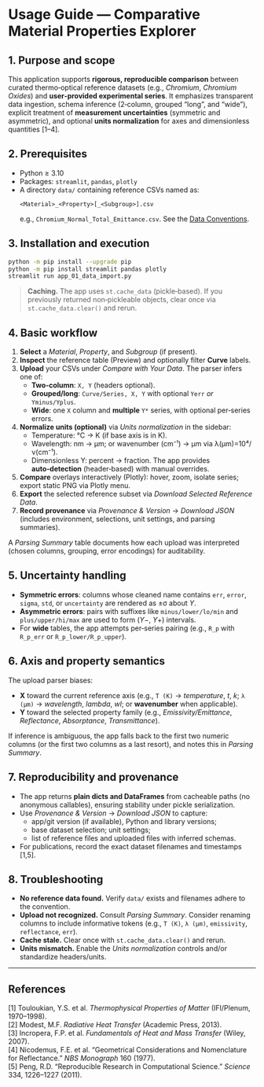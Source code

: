 # Usage Guide — Comparative Material Properties Explorer

## 1. Purpose and scope

This application supports **rigorous, reproducible comparison** between curated thermo‑optical reference datasets (e.g., *Chromium*, *Chromium Oxides*) and **user‑provided experimental series**. It emphasizes transparent data ingestion, schema inference (2‑column, grouped “long”, and “wide”), explicit treatment of **measurement uncertainties** (symmetric and asymmetric), and optional **units normalization** for axes and dimensionless quantities [1–4].

## 2. Prerequisites

- Python ≥ 3.10
- Packages: `streamlit`, `pandas`, `plotly`
- A directory `data/` containing reference CSVs named as:
  ```
  <Material>_<Property>[_<Subgroup>].csv
  ```
  e.g., `Chromium_Normal_Total_Emittance.csv`. See the [Data Conventions](./data-conventions.md).

## 3. Installation and execution

```bash
python -m pip install --upgrade pip
python -m pip install streamlit pandas plotly
streamlit run app_01_data_import.py
```

> **Caching.** The app uses `st.cache_data` (pickle‑based). If you previously returned non‑pickleable objects, clear once via `st.cache_data.clear()` and rerun.

## 4. Basic workflow

1. **Select** a *Material*, *Property*, and *Subgroup* (if present).
2. **Inspect** the reference table (Preview) and optionally filter **Curve** labels.
3. **Upload** your CSVs under *Compare with Your Data*. The parser infers one of:
   - **Two‑column**: `X, Y` (headers optional).
   - **Grouped/long**: `Curve/Series, X, Y` with optional `Yerr` *or* `Yminus/Yplus`.
   - **Wide**: one `X` column and **multiple** `Y*` series, with optional per‑series errors.
4. **Normalize units (optional)** via *Units normalization* in the sidebar:
   - Temperature: °C → K (if base axis is in K).
   - Wavelength: nm → µm; or wavenumber (cm⁻¹) → µm via λ(µm)=10⁴/ν(cm⁻¹).
   - Dimensionless Y: percent → fraction.
   The app provides **auto‑detection** (header‑based) with manual overrides.
5. **Compare** overlays interactively (Plotly): hover, zoom, isolate series; export static PNG via Plotly menu.
6. **Export** the selected reference subset via *Download Selected Reference Data*.
7. **Record provenance** via *Provenance & Version* → *Download JSON* (includes environment, selections, unit settings, and parsing summaries).

A *Parsing Summary* table documents how each upload was interpreted (chosen columns, grouping, error encodings) for auditability.

## 5. Uncertainty handling

- **Symmetric errors**: columns whose cleaned name contains `err`, `error`, `sigma`, `std`, or `uncertainty` are rendered as ±σ about *Y*.
- **Asymmetric errors**: pairs with suffixes like `minus/lower/lo/min` and `plus/upper/hi/max` are used to form (*Y*−, *Y*+) intervals.
- For **wide** tables, the app attempts per‑series pairing (e.g., `R_p` with `R_p_err` or `R_p_lower/R_p_upper`).

## 6. Axis and property semantics

The upload parser biases:
- **X** toward the current reference axis (e.g., `T (K)` → *temperature*, *t*, *k*; `λ (µm)` → *wavelength*, *lambda*, *wl*; or **wavenumber** when applicable).
- **Y** toward the selected property family (e.g., *Emissivity/Emittance*, *Reflectance*, *Absorptance*, *Transmittance*).

If inference is ambiguous, the app falls back to the first two numeric columns (or the first two columns as a last resort), and notes this in *Parsing Summary*.

## 7. Reproducibility and provenance

- The app returns **plain dicts and DataFrames** from cacheable paths (no anonymous callables), ensuring stability under pickle serialization.
- Use *Provenance & Version* → *Download JSON* to capture:
  - app/git version (if available), Python and library versions;
  - base dataset selection; unit settings;
  - list of reference files and uploaded files with inferred schemas.
- For publications, record the exact dataset filenames and timestamps [1,5].

## 8. Troubleshooting

- **No reference data found.** Verify `data/` exists and filenames adhere to the convention.
- **Upload not recognized.** Consult *Parsing Summary*. Consider renaming columns to include informative tokens (e.g., `T (K)`, `λ (µm)`, `emissivity`, `reflectance`, `err`).
- **Cache stale.** Clear once with `st.cache_data.clear()` and rerun.
- **Units mismatch.** Enable the *Units normalization* controls and/or standardize headers/units.

---

## References

[1] Touloukian, Y.S. et al. *Thermophysical Properties of Matter* (IFI/Plenum, 1970–1998).  
[2] Modest, M.F. *Radiative Heat Transfer* (Academic Press, 2013).  
[3] Incropera, F.P. et al. *Fundamentals of Heat and Mass Transfer* (Wiley, 2007).  
[4] Nicodemus, F.E. et al. “Geometrical Considerations and Nomenclature for Reflectance.” *NBS Monograph* 160 (1977).  
[5] Peng, R.D. “Reproducible Research in Computational Science.” *Science* 334, 1226–1227 (2011).
